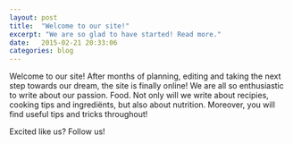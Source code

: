 ```yaml
---
layout: post
title:  "Welcome to our site!"
excerpt: "We are so glad to have started! Read more."
date:   2015-02-21 20:33:06
categories: blog
---
```


Welcome to our site! After months of planning, editing and taking the next step towards our dream, the site is finally online! We are all so enthusiastic to write about our passion. Food. Not only will we write about recipies, cooking tips and ingrediënts, but also about nutrition. Moreover, you will find useful tips and tricks throughout!

Excited like us? Follow us!